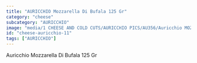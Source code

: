 ```yaml
---
title: "AURICCHIO Mozzarella Di Bufala 125 Gr"
category: "cheese"
subcategory: "AURICCHIO"
image: "media/1 CHEESE AND COLD CUTS/AURICCHIO PICS/AU356/Auricchio MOZZARELLA di BUFALA 125 gr.jpg"
id: "cheese-auricchio-11"
tags: ["AURICCHIO"]
---
```


Auricchio Mozzarella Di Bufala 125 Gr
